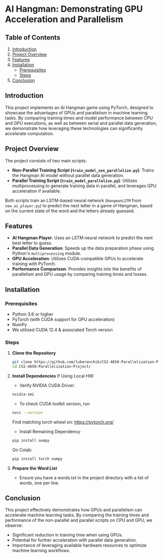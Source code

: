 # AI Hangman: Demonstrating GPU Acceleration and Parallelism

## Table of Contents

1. [Introduction](#introduction)
2. [Project Overview](#project-overview)
3. [Features](#features)
4. [Installation](#installation)
   - [Prerequisites](#prerequisites)
   - [Steps](#steps)
5. [Conclusion](#conclusion)


## Introduction

This project implements an AI Hangman game using PyTorch, designed to showcase the advantages of GPUs and parallelism in machine learning tasks. By comparing training times and model performance between CPU and GPU executions, as well as between serial and parallel data generation, we demonstrate how leveraging these technologies can significantly accelerate computation.

## Project Overview

The project consists of two main scripts:

- **Non-Parallel Training Script (`train_model_non_parallelize.py`)**: Trains the Hangman AI model without parallel data generation.
- **Parallel Training Script (`train_model_parallelize.py`)**: Utilizes multiprocessing to generate training data in parallel, and leverages GPU acceleration if available.

Both scripts train an LSTM-based neural network (`HangmanLSTM` from `new_ai_player.py`) to predict the next letter in a game of Hangman, based on the current state of the word and the letters already guessed.

## Features

- **AI Hangman Player**: Uses an LSTM neural network to predict the next best letter to guess.
- **Parallel Data Generation**: Speeds up the data preparation phase using Python's `multiprocessing` module.
- **GPU Acceleration**: Utilizes CUDA-compatible GPUs to accelerate training with PyTorch.
- **Performance Comparison**: Provides insights into the benefits of parallelism and GPU usage by comparing training times and losses.

## Installation

### Prerequisites

- Python 3.6 or higher
- PyTorch (with CUDA support for GPU acceleration)
- NumPy
- We utilized CUDA 12.4 & associated Torch version

### Steps

1. **Clone the Repository**

   ```bash
   git clone https://github.com/lukerenchik/CSI-4650-Parallelization-Project/
   cd CSI-4650-Parallelization-Project/
   

2. **Install Dependencies**
   If Using Local HW:

   - Verify NVIDIA CUDA Driver:
   
   ```bash
   nvidia-smi
   ```
   
   - To check CUDA toolkit version, run
   
   ```bash 
   nvcc --version
   ```
   
   Find matching torch wheel on: https://pytorch.org/
   
   - Install Remaining Dependency
   ```bash
   pip install numpy
   ```
   
   On Colab:
   ```bash
   pip install torch numpy
   ```
   
3. **Prepare the Word List**
    - Ensure you have a words.txt in the project directory with a list of words, one per line.



## Conclusion

This project effectively demonstrates how GPUs and parallelism can accelerate machine learning tasks.
By comparing the training times and performance of the non-parallel and parallel scripts on CPU and GPU, we observe:

- Significant reduction in training time when using GPUs.
- Potential for further acceleration with parallel data generation.
- Importance of leveraging available hardware resources to optimize machine learning workflows.
